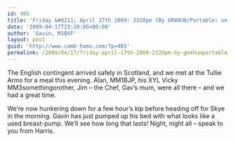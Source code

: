 ```yaml
---
id: 485
title: 'Friday &#8211; April 17th 2009: 2320pm (By GM4HUN/Portable: on a sofa &#8211; not SOTA)'
date: '2009-04-17T23:20:05+00:00'
author: 'Gavin, M1BXF'
layout: post
guid: 'http://www.camb-hams.com/?p=485'
permalink: /2009/04/17/friday-april-17th-2009-2320pm-by-gm4hunportable-on-a-sofa-not-sota/
---
```


The English contingent arrived safely in Scotland, and we met at the Tullie Arms for a meal this evening. Alan, MM1BJP, his XYL Vicky MM3somethingorother, Jim – the Chef, Gav’s mum, were all there – and we had a great time.

We’re now hunkering down for a few hour’s kip before heading off for Skye in the morning. Gavin has just pumped up his bed with what looks like a used breast-pump. We’ll see how long that lasts! Night, night all – speak to you from Harris.